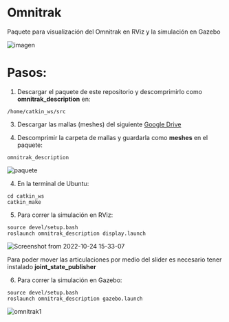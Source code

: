 # Omnitrak
Paquete para visualización del Omnitrak en RViz y la simulación en Gazebo

![imagen](https://user-images.githubusercontent.com/90019998/197627431-4c818193-2cdf-47a8-a8ab-47962bb637af.png)

# Pasos: 
1. Descargar el paquete de este repositorio y descomprimirlo como **omnitrak_description** en: 
```
/home/catkin_ws/src
```

3. Descargar las mallas (meshes) del siguiente [Google Drive](https://drive.google.com/drive/folders/138GZCuYr_zvqPTwIL-Sw-f9tEYIyxQQI?usp=sharing)

4. Descomprimir la carpeta de mallas y guardarla como **meshes** en el paquete:
```
omnitrak_description
```

![paquete](https://user-images.githubusercontent.com/90019998/197624462-787cd3b4-62fb-4045-ab21-736ad4fd9741.png)

4. En la terminal de Ubuntu: 
```
cd catkin_ws
catkin_make
```

5. Para correr la simulación en RViz:
```
source devel/setup.bash
roslaunch omnitrak_description display.launch
```

![Screenshot from 2022-10-24 15-33-07](https://user-images.githubusercontent.com/90019998/197624243-f547040b-32f6-4a45-80b3-e477138ab75f.png)

Para poder mover las articulaciones por medio del slider es necesario tener instalado **joint_state_publisher**

6. Para correr la simulación en Gazebo:
```
source devel/setup.bash
roslaunch omnitrak_description gazebo.launch
```

![omnitrak1](https://user-images.githubusercontent.com/90019998/198398273-077b85a6-5d6d-4209-86bd-3a118901b732.png)


